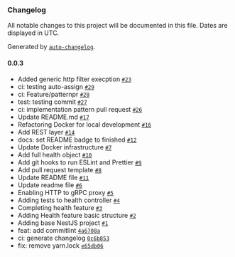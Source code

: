 ### Changelog

All notable changes to this project will be documented in this file. Dates are displayed in UTC.

Generated by [`auto-changelog`](https://github.com/CookPete/auto-changelog).

#### 0.0.3

- Added generic http filter execption [`#23`](https://github.com/madeiramadeirabr/nest-service-template/pull/23)
- ci: testing auto-assign [`#29`](https://github.com/madeiramadeirabr/nest-service-template/pull/29)
- ci: Feature/patternpr [`#28`](https://github.com/madeiramadeirabr/nest-service-template/pull/28)
- test: testing commit [`#27`](https://github.com/madeiramadeirabr/nest-service-template/pull/27)
- ci: implementation pattern pull request [`#26`](https://github.com/madeiramadeirabr/nest-service-template/pull/26)
- Update README.md [`#17`](https://github.com/madeiramadeirabr/nest-service-template/pull/17)
- Refactoring Docker for local development [`#16`](https://github.com/madeiramadeirabr/nest-service-template/pull/16)
- Add REST layer [`#14`](https://github.com/madeiramadeirabr/nest-service-template/pull/14)
- docs: set README badge to finished [`#12`](https://github.com/madeiramadeirabr/nest-service-template/pull/12)
- Update Docker infrastructure [`#7`](https://github.com/madeiramadeirabr/nest-service-template/pull/7)
- Add full health object [`#10`](https://github.com/madeiramadeirabr/nest-service-template/pull/10)
- Add git hooks to run ESLint and Prettier [`#9`](https://github.com/madeiramadeirabr/nest-service-template/pull/9)
- Add pull request template [`#8`](https://github.com/madeiramadeirabr/nest-service-template/pull/8)
- Update README file [`#11`](https://github.com/madeiramadeirabr/nest-service-template/pull/11)
- Update readme file [`#6`](https://github.com/madeiramadeirabr/nest-service-template/pull/6)
- Enabling HTTP to gRPC proxy [`#5`](https://github.com/madeiramadeirabr/nest-service-template/pull/5)
- Adding tests to health controller [`#4`](https://github.com/madeiramadeirabr/nest-service-template/pull/4)
- Completing health feature [`#3`](https://github.com/madeiramadeirabr/nest-service-template/pull/3)
- Adding Health feature basic structure [`#2`](https://github.com/madeiramadeirabr/nest-service-template/pull/2)
- Adding base NestJS project [`#1`](https://github.com/madeiramadeirabr/nest-service-template/pull/1)
- feat: add commitlint [`4a6708a`](https://github.com/madeiramadeirabr/nest-service-template/commit/4a6708a7d745ba4b3e9b8cab5072d3996ca9f91e)
- ci: generate changelog [`0c6b853`](https://github.com/madeiramadeirabr/nest-service-template/commit/0c6b8530a9fb04a636f3a0e9c9cde93d0e643c16)
- fix: remove yarn.lock [`e65db06`](https://github.com/madeiramadeirabr/nest-service-template/commit/e65db0618ea0a432dfc209d3f547db137c54e30d)

